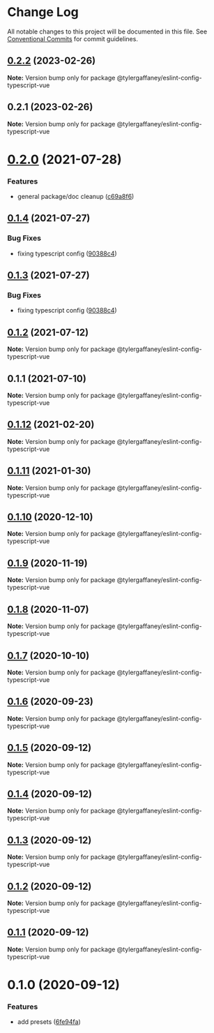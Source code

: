 # Change Log

All notable changes to this project will be documented in this file.
See [Conventional Commits](https://conventionalcommits.org) for commit guidelines.

## [0.2.2](https://github.com/tylergaffaney/configs/compare/@tylergaffaney/eslint-config-typescript-vue@0.2.1...@tylergaffaney/eslint-config-typescript-vue@0.2.2) (2023-02-26)

**Note:** Version bump only for package @tylergaffaney/eslint-config-typescript-vue





## 0.2.1 (2023-02-26)

**Note:** Version bump only for package @tylergaffaney/eslint-config-typescript-vue





# [0.2.0](https://github.com/tylergaffaney/configs/compare/@tylergaffaney/eslint-config-typescript-vue@0.1.4...@tylergaffaney/eslint-config-typescript-vue@0.2.0) (2021-07-28)


### Features

* general package/doc cleanup ([c69a8f6](https://github.com/tylergaffaney/configs/commit/c69a8f60a03531f44d7996955d48d522d9637427))





## [0.1.4](https://github.com/tylergaffaney/configs/compare/@tylergaffaney/eslint-config-typescript-vue@0.1.2...@tylergaffaney/eslint-config-typescript-vue@0.1.4) (2021-07-27)

### Bug Fixes

- fixing typescript config ([90388c4](https://github.com/tylergaffaney/configs/commit/90388c4a744ba11070f668e752123d549994c4fb))

## [0.1.3](https://github.com/tylergaffaney/configs/compare/@tylergaffaney/eslint-config-typescript-vue@0.1.2...@tylergaffaney/eslint-config-typescript-vue@0.1.3) (2021-07-27)

### Bug Fixes

- fixing typescript config ([90388c4](https://github.com/tylergaffaney/configs/commit/90388c4a744ba11070f668e752123d549994c4fb))

## [0.1.2](https://github.com/tylergaffaney/configs/compare/@tylergaffaney/eslint-config-typescript-vue@0.1.1...@tylergaffaney/eslint-config-typescript-vue@0.1.2) (2021-07-12)

**Note:** Version bump only for package @tylergaffaney/eslint-config-typescript-vue

## 0.1.1 (2021-07-10)

**Note:** Version bump only for package @tylergaffaney/eslint-config-typescript-vue

## [0.1.12](https://github.com/tylergaffaney/configs/compare/@tylergaffaney/eslint-config-typescript-vue@0.1.11...@tylergaffaney/eslint-config-typescript-vue@0.1.12) (2021-02-20)

**Note:** Version bump only for package @tylergaffaney/eslint-config-typescript-vue

## [0.1.11](https://github.com/tylergaffaney/configs/compare/@tylergaffaney/eslint-config-typescript-vue@0.1.10...@tylergaffaney/eslint-config-typescript-vue@0.1.11) (2021-01-30)

**Note:** Version bump only for package @tylergaffaney/eslint-config-typescript-vue

## [0.1.10](https://github.com/tylergaffaney/configs/compare/@tylergaffaney/eslint-config-typescript-vue@0.1.9...@tylergaffaney/eslint-config-typescript-vue@0.1.10) (2020-12-10)

**Note:** Version bump only for package @tylergaffaney/eslint-config-typescript-vue

## [0.1.9](https://github.com/tylergaffaney/configs/compare/@tylergaffaney/eslint-config-typescript-vue@0.1.8...@tylergaffaney/eslint-config-typescript-vue@0.1.9) (2020-11-19)

**Note:** Version bump only for package @tylergaffaney/eslint-config-typescript-vue

## [0.1.8](https://github.com/tylergaffaney/configs/compare/@tylergaffaney/eslint-config-typescript-vue@0.1.7...@tylergaffaney/eslint-config-typescript-vue@0.1.8) (2020-11-07)

**Note:** Version bump only for package @tylergaffaney/eslint-config-typescript-vue

## [0.1.7](https://github.com/tylergaffaney/configs/compare/@tylergaffaney/eslint-config-typescript-vue@0.1.6...@tylergaffaney/eslint-config-typescript-vue@0.1.7) (2020-10-10)

**Note:** Version bump only for package @tylergaffaney/eslint-config-typescript-vue

## [0.1.6](https://github.com/tylergaffaney/configs/compare/@tylergaffaney/eslint-config-typescript-vue@0.1.5...@tylergaffaney/eslint-config-typescript-vue@0.1.6) (2020-09-23)

**Note:** Version bump only for package @tylergaffaney/eslint-config-typescript-vue

## [0.1.5](https://github.com/tylergaffaney/configs/compare/@tylergaffaney/eslint-config-typescript-vue@0.1.4...@tylergaffaney/eslint-config-typescript-vue@0.1.5) (2020-09-12)

**Note:** Version bump only for package @tylergaffaney/eslint-config-typescript-vue

## [0.1.4](https://github.com/tylergaffaney/configs/compare/@tylergaffaney/eslint-config-typescript-vue@0.1.3...@tylergaffaney/eslint-config-typescript-vue@0.1.4) (2020-09-12)

**Note:** Version bump only for package @tylergaffaney/eslint-config-typescript-vue

## [0.1.3](https://github.com/tylergaffaney/configs/compare/@tylergaffaney/eslint-config-typescript-vue@0.1.2...@tylergaffaney/eslint-config-typescript-vue@0.1.3) (2020-09-12)

**Note:** Version bump only for package @tylergaffaney/eslint-config-typescript-vue

## [0.1.2](https://github.com/tylergaffaney/configs/compare/@tylergaffaney/eslint-config-typescript-vue@0.1.1...@tylergaffaney/eslint-config-typescript-vue@0.1.2) (2020-09-12)

**Note:** Version bump only for package @tylergaffaney/eslint-config-typescript-vue

## [0.1.1](https://github.com/tylergaffaney/configs/compare/@tylergaffaney/eslint-config-typescript-vue@0.1.0...@tylergaffaney/eslint-config-typescript-vue@0.1.1) (2020-09-12)

**Note:** Version bump only for package @tylergaffaney/eslint-config-typescript-vue

# 0.1.0 (2020-09-12)

### Features

- add presets ([6fe94fa](https://github.com/tylergaffaney/configs/commit/6fe94fae4ed9d80b18833c9e5a3f51f710ebda43))
